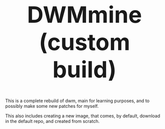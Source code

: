<h1 align="center" style="font-size:72px">DWMmine (custom build)</h1>

This is a complete rebuild of dwm, main for learning purposes, and to possibly
make some new patches for myself.

This also includes creating a new image, that comes, by default, download in the
default repo, and created from scratch.
